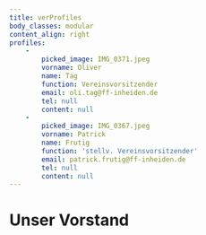 ```yaml
---
title: verProfiles
body_classes: modular
content_align: right
profiles:
    -
        picked_image: IMG_0371.jpeg
        vorname: Oliver
        name: Tag
        function: Vereinsvorsitzender
        email: oli.tag@ff-inheiden.de
        tel: null
        content: null
    -
        picked_image: IMG_0367.jpeg
        vorname: Patrick
        name: Frutig
        function: 'stellv. Vereinsvorsitzender'
        email: patrick.frutig@ff-inheiden.de
        tel: null
        content: null
---
```


# Unser Vorstand